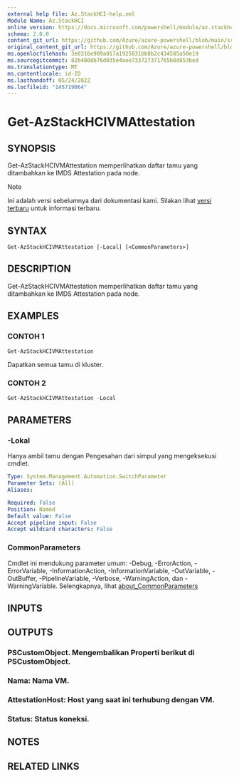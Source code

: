 ```yaml
---
external help file: Az.StackHCI-help.xml
Module Name: Az.StackHCI
online version: https://docs.microsoft.com/powershell/module/az.stackhci/get-AzStackHCIVMAttestation
schema: 2.0.0
content_git_url: https://github.com/Azure/azure-powershell/blob/main/src/StackHCI/help/Get-AzStackHCIVMAttestation.md
original_content_git_url: https://github.com/Azure/azure-powershell/blob/main/src/StackHCI/help/Get-AzStackHCIVMAttestation.md
ms.openlocfilehash: 3e0316e909a017a1925831bb8b2c434585a50e19
ms.sourcegitcommit: 82b4008b76d035e4aee733727371765b0d853bed
ms.translationtype: MT
ms.contentlocale: id-ID
ms.lasthandoff: 05/24/2022
ms.locfileid: "145719064"
---
```

# Get-AzStackHCIVMAttestation

## SYNOPSIS
Get-AzStackHCIVMAttestation memperlihatkan daftar tamu yang ditambahkan ke IMDS Attestation pada node.

> [!NOTE]
>Ini adalah versi sebelumnya dari dokumentasi kami. Silakan lihat [versi terbaru](/powershell/module/az.stackhci/get-azstackhcivmattestation) untuk informasi terbaru.

## SYNTAX

```
Get-AzStackHCIVMAttestation [-Local] [<CommonParameters>]
```

## DESCRIPTION
Get-AzStackHCIVMAttestation memperlihatkan daftar tamu yang ditambahkan ke IMDS Attestation pada node.

## EXAMPLES

### CONTOH 1
```powershell
Get-AzStackHCIVMAttestation
```

Dapatkan semua tamu di kluster.

### CONTOH 2
```powershell
Get-AzStackHCIVMAttestation -Local
```

## PARAMETERS

### -Lokal
Hanya ambil tamu dengan Pengesahan dari simpul yang mengeksekusi cmdlet.

```yaml
Type: System.Management.Automation.SwitchParameter
Parameter Sets: (All)
Aliases:

Required: False
Position: Named
Default value: False
Accept pipeline input: False
Accept wildcard characters: False
```

### CommonParameters
Cmdlet ini mendukung parameter umum: -Debug, -ErrorAction, -ErrorVariable, -InformationAction, -InformationVariable, -OutVariable, -OutBuffer, -PipelineVariable, -Verbose, -WarningAction, dan -WarningVariable. Selengkapnya, lihat [about_CommonParameters](http://go.microsoft.com/fwlink/?LinkID=113216)

## INPUTS

## OUTPUTS

### PSCustomObject. Mengembalikan Properti berikut di PSCustomObject.
### Nama: Nama VM.
### AttestationHost: Host yang saat ini terhubung dengan VM.
### Status: Status koneksi.
## NOTES

## RELATED LINKS
